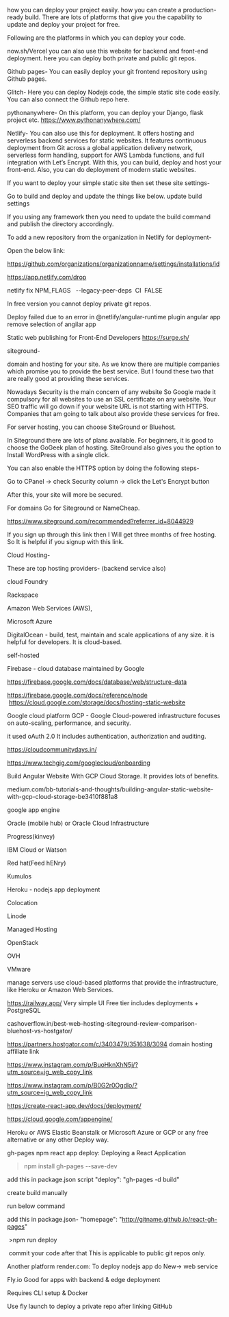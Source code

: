 how you can deploy your project easily. how you can create a production-ready build. There are lots of platforms that give you the capability to update and deploy your project for free.

Following are the platforms in which you can deploy your code.

now.sh/Vercel
you can also use this website for backend and front-end deployment. here you can deploy both private and public git repos.

Github pages-
You can easily deploy your git frontend repository using Github pages.

Glitch-
Here you can deploy Nodejs code, the simple static site code easily. You can also connect the Github repo here. 

pythonanywhere-
On this platform, you can deploy your Django, flask project etc.
https://www.pythonanywhere.com/

Netlify-
You can also use this for deployment. It offers hosting and serverless backend services for static websites. It features continuous deployment from Git across a global application delivery network, serverless form handling, support for AWS Lambda functions, and full integration with Let’s Encrypt. With this, you can build, deploy and host your front-end. Also, you can do deployment of modern static websites.

If you want to deploy your simple static site then set these site settings-

Go to build and deploy and update the things like below.
update build settings

If you using any framework then you need to update the build command and publish the directory accordingly.

To add a new repository from the organization in Netlify for deployment-

Open the below link:

https://github.com/organizations/organizationname/settings/installations/id

https://app.netlify.com/drop

netlify fix NPM_FLAGS   --legacy-peer-deps  CI  FALSE  

In free version you cannot deploy private git repos.

Deploy failed due to an error in @netlify/angular-runtime plugin angular app
remove selection of angilar app

Static web publishing for Front-End Developers
https://surge.sh/

siteground-

domain and hosting for your site. As we know there are multiple companies which promise you to provide the best service. But I found these two that are really good at providing these services.  

Nowadays Security is the main concern of any website So Google made it compulsory for all websites to use an SSL certificate on any website. Your SEO traffic will go down if your website URL is not starting with HTTPS. Companies that am going to talk about also provide these services for free.

For server hosting, you can choose SiteGround or Bluehost.

In Siteground there are lots of plans available. For beginners, it is good to choose the GoGeek plan of hosting. SiteGround also gives you the option to Install WordPress with a single click.

You can also enable the HTTPS option by doing the following steps-

Go to CPanel -> check Security column -> click the Let's Encrypt button

After this, your site will more be secured.

For domains Go for Siteground or NameCheap.

https://www.siteground.com/recommended?referrer_id=8044929

If you sign up through this link then I Will get three months of free hosting. So It is helpful if you signup with this link.

Cloud Hosting-

These are top hosting providers- (backend service also)

cloud Foundry

Rackspace

Amazon Web Services (AWS),

Microsoft Azure

DigitalOcean - build, test, maintain and scale applications of any size. it is helpful for developers. It is cloud-based.

self-hosted

Firebase - cloud database maintained by Google

https://firebase.google.com/docs/database/web/structure-data

https://firebase.google.com/docs/reference/node
 https://cloud.google.com/storage/docs/hosting-static-website

Google cloud platform GCP - Google Cloud-powered infrastructure focuses on auto-scaling, performance, and security.

it used oAuth 2.0 It includes authentication, authorization and auditing.

https://cloudcommunitydays.in/

https://www.techgig.com/googlecloud/onboarding

Build Angular Website With GCP Cloud Storage. It provides lots of benefits.  

medium.com/bb-tutorials-and-thoughts/building-angular-static-website-with-gcp-cloud-storage-be3410f881a8     

google app engine

Oracle (mobile hub) or Oracle Cloud Infrastructure

Progress(kinvey)

IBM Cloud or Watson

Red hat(Feed hENry)

Kumulos

Heroku - nodejs app deployment

Colocation

Linode

Managed Hosting

OpenStack

OVH

VMware

manage servers use cloud-based platforms that provide the infrastructure, like Heroku or Amazon Web Services.

https://railway.app/
Very simple UI
Free tier includes deployments + PostgreSQL

cashoverflow.in/best-web-hosting-siteground-review-comparison-bluehost-vs-hostgator/

https://partners.hostgator.com/c/3403479/351638/3094 domain hosting affiliate link

https://www.instagram.com/p/BuoHknXhN5j/?utm_source=ig_web_copy_link

https://www.instagram.com/p/B0G2r0Ogdlo/?utm_source=ig_web_copy_link

https://create-react-app.dev/docs/deployment/

https://cloud.google.com/appengine/

Heroku or AWS Elastic Beanstalk or Microsoft Azure or GCP or any free alternative or any other Deploy way.

gh-pages npm react app deploy:
Deploying a React Application

>npm install gh-pages --save-dev

add this in package.json script "deploy": "gh-pages -d build" 

create build manually 

run below command

add this in package.json- "homepage": "http://gitname.github.io/react-gh-pages"

 >npm run deploy

 commit your code after that
This is applicable to public git repos only.

Another platform render.com:
To deploy nodejs app do New-> web service

Fly.io
Good for apps with backend & edge deployment

Requires CLI setup & Docker

Use fly launch to deploy a private repo after linking GitHub